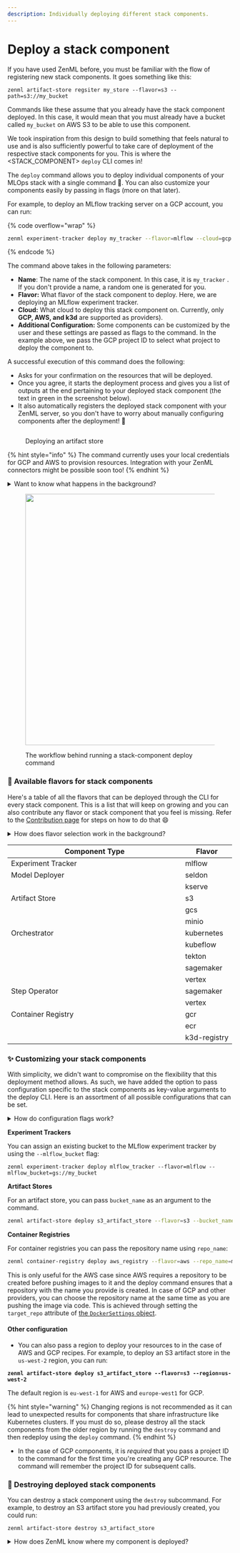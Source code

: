 ```yaml
---
description: Individually deploying different stack components.
---
```


# Deploy a stack component

If you have used ZenML before, you must be familiar with the flow of registering new stack components. It goes something like this:

```
zenml artifact-store regsiter my_store --flavor=s3 --path=s3://my_bucket
```

Commands like these assume that you already have the stack component deployed. In this case, it would mean that you must already have a bucket called `my_bucket` on AWS S3 to be able to use this component.

We took inspiration from this design to build something that feels natural to use and is also sufficiently powerful to take care of deployment of the respective stack components for you. This is where the \<STACK\_COMPONENT> `deploy` CLI comes in!

The `deploy` command allows you to deploy individual components of your MLOps stack with a single command 🚀. You can also customize your components easily by passing in flags (more on that later).

For example, to deploy an MLflow tracking server on a GCP account, you can run:

{% code overflow="wrap" %}
```bash
zenml experiment-tracker deploy my_tracker --flavor=mlflow --cloud=gcp --project_id="zenml"
```
{% endcode %}

The command above takes in the following parameters:

* **Name**: The name of the stack component. In this case, it is `my_tracker` . If you don't provide a name, a random one is generated for you.
* **Flavor:** What flavor of the stack component to deploy. Here, we are deploying an MLflow experiment tracker.
* **Cloud:** What cloud to deploy this stack component on. Currently, only **GCP, AWS, and k3d** are supported as providers).
* **Additional Configuration:** Some components can be customized by the user and these settings are passed as flags to the command. In the example above, we pass the GCP project ID to select what project to deploy the component to.

A successful execution of this command does the following:

* Asks for your confirmation on the resources that will be deployed.
* Once you agree, it starts the deployment process and gives you a list of outputs at the end pertaining to your deployed stack component (the text in green in the screenshot below).
* It also automatically registers the deployed stack component with your ZenML server, so you don't have to worry about manually configuring components after the deployment! 🤩

<figure><img src="broken-reference" alt=""><figcaption><p>Deploying an artifact store</p></figcaption></figure>

{% hint style="info" %}
The command currently uses your local credentials for GCP and AWS to provision resources. Integration with your ZenML connectors might be possible soon too!
{% endhint %}

<details>

<summary>Want to know what happens in the background?</summary>

The stack component deploy CLI is powered by ZenML's [Stack Recipes](https://github.com/zenml-io/mlops-stacks) in the background, more specifically the [new modular recipes](https://github.com/zenml-io/mlops-stacks/releases/tag/0.6.0). These allow you to configure and deploy select stack components as opposed to deploying the full stack, as with the legacy stack recipes.

Using the values you pass for the cloud, the CLI picks up the right modular recipe to use (one of AWS, GCP, or k3d) and then deploys that recipe with the specific stack component enabled.

The recipe files live in the Global Config directory under the `deployed_stack_components` directory.

</details>

<figure><img src="broken-reference" alt="" width="563"><figcaption><p>The workflow behind running a stack-component deploy command</p></figcaption></figure>

### 🍨 Available flavors for stack components

Here's a table of all the flavors that can be deployed through the CLI for every stack component. This is a list that will keep on growing and you can also contribute any flavor or stack component that you feel is missing. Refer to the [Contribution page](contribute-flavors-or-components.md) for steps on how to do that :smile:

<details>

<summary>How does flavor selection work in the background?</summary>

Whenever you pass in a flavor to any stack-component deploy function, the combination of these two parameters is used to construct a variable name in the following format:

```
enable_<STACK_COMPONENT>_<FLAVOR>
```

This variable is then passed as input to the underlying modular recipe. If you check the [`variables.tf`](https://github.com/zenml-io/mlops-stacks/blob/main/gcp-modular/variables.tf) file for a given recipe, you can find all the supported flavor-stack component combinations there.

</details>

<table><thead><tr><th width="374">Component Type</th><th>Flavor</th></tr></thead><tbody><tr><td>Experiment Tracker</td><td>mlflow</td></tr><tr><td>Model Deployer</td><td>seldon</td></tr><tr><td></td><td>kserve</td></tr><tr><td>Artifact Store</td><td>s3</td></tr><tr><td></td><td>gcs</td></tr><tr><td></td><td>minio</td></tr><tr><td>Orchestrator</td><td>kubernetes</td></tr><tr><td></td><td>kubeflow</td></tr><tr><td></td><td>tekton</td></tr><tr><td></td><td>sagemaker</td></tr><tr><td></td><td>vertex</td></tr><tr><td>Step Operator</td><td>sagemaker</td></tr><tr><td></td><td>vertex</td></tr><tr><td>Container Registry</td><td>gcr</td></tr><tr><td></td><td>ecr</td></tr><tr><td></td><td>k3d-registry</td></tr></tbody></table>

### ✨ Customizing your stack components

With simplicity, we didn't want to compromise on the flexibility that this deployment method allows. As such, we have added the option to pass configuration specific to the stack components as key-value arguments to the deploy CLI. Here is an assortment of all possible configurations that can be set.

<details>

<summary>How do configuration flags work?</summary>

The flags that you pass to the deploy CLI are passed on as-is to the backing modular recipes as input variables. This means that all the flags need to be defined as variables in the respective recipe.

For example, if you take a look at the [`variables.tf`](https://github.com/zenml-io/mlops-stacks/blob/main/gcp-modular/variables.tf) file for a modular recipe, like the `gcp-modular` recipe, you can find variables like `mlflow_bucket` that correspond to the `--mlflow-bucket` flag that can be passed to the experiment tracker's deploy CLI.

Validation for these flags does not exist yet at the CLI level, so you must be careful in naming them while calling `deploy`.

</details>

**Experiment Trackers**

You can assign an existing bucket to the MLflow experiment tracker by using the `--mlflow_bucket` flag:

```shell
zenml experiment-tracker deploy mlflow_tracker --flavor=mlflow --mlflow_bucket=gs://my_bucket
```

**Artifact Stores**

For an artifact store, you can pass `bucket_name` as an argument to the command.

```bash
zenml artifact-store deploy s3_artifact_store --flavor=s3 --bucket_name=my_bucket
```

**Container Registries**

For container registries you can pass the repository name using `repo_name`:

```bash
zenml container-registry deploy aws_registry --flavor=aws --repo_name=my_repo
```

This is only useful for the AWS case since AWS requires a repository to be created before pushing images to it and the deploy command ensures that a repository with the name you provide is created. In case of GCP and other providers, you can choose the repository name at the same time as you are pushing the image via code. This is achieved through setting the `target_repo` attribute of [the `DockerSettings` object](../../../user-guide/advanced-guide/containerize-your-pipeline.md).

#### Other configuration

* You can also pass a region to deploy your resources to in the case of AWS and GCP recipes. For example, to deploy an S3 artifact store in the `us-west-2` region, you can run:

<pre class="language-bash"><code class="lang-bash"><strong>zenml artifact-store deploy s3_artifact_store --flavor=s3 --region=us-west-2
</strong></code></pre>

The default region is `eu-west-1` for AWS and `europe-west1` for GCP.

{% hint style="warning" %}
Changing regions is not recommended as it can lead to unexpected results for components that share infrastructure like Kubernetes clusters. If you must do so, please destroy all the stack components from the older region by running the `destroy` command and then redeploy using the `deploy` command.
{% endhint %}

* In the case of GCP components, it is _required_ that you pass a project ID to the command for the first time you're creating any GCP resource. The command will remember the project ID for subsequent calls.

### 🧹 Destroying deployed stack components

You can destroy a stack component using the `destroy` subcommand. For example, to destroy an S3 artifact store you had previously created, you could run:

```shell
zenml artifact-store destroy s3_artifact_store
```

<details>

<summary>How does ZenML know where my component is deployed?</summary>

When you create a component using the `deploy` CLI, ZenML attaches some labels to your component, specifically, a `cloud` label that tells it what cloud your component is deployed on.

This in-turn, helps ZenML to figure out what modular recipe to use to destroy your deployed component.

You can check the labels attached to your stack components by running:

```
zenml <STACK_COMPONENT> describe <NAME>
```

</details>
